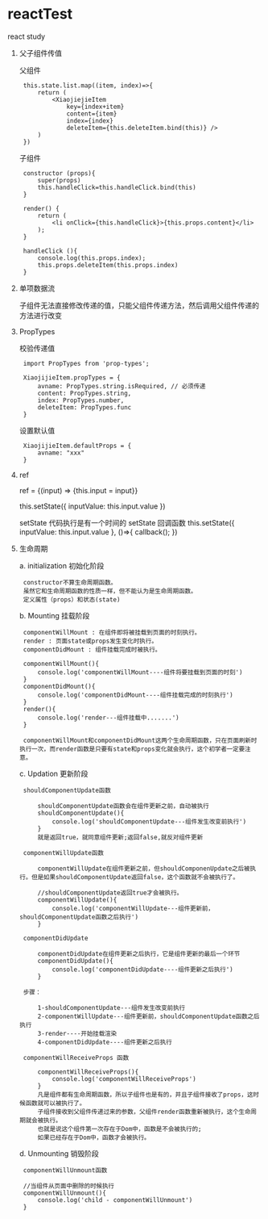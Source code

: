 # reactTest
react study

1. 父子组件传值

    父组件

        this.state.list.map((item, index)=>{
            return (
                <XiaojiejieItem 
                    key={index+item} 
                    content={item} 
                    index={index} 
                    deleteItem={this.deleteItem.bind(this)} />
            )
        })

    子组件

        constructor (props){
            super(props)
            this.handleClick=this.handleClick.bind(this)
        }
        
        render() { 
            return (
                <li onClick={this.handleClick}>{this.props.content}</li>
            );
        }

        handleClick (){
            console.log(this.props.index);
            this.props.deleteItem(this.props.index)
        }

2. 单项数据流

    子组件无法直接修改传递的值，只能父组件传递方法，然后调用父组件传递的方法进行改变

3. PropTypes 

    校验传递值

        import PropTypes from 'prop-types';

        XiaojijieItem.propTypes = {
            avname: PropTypes.string.isRequired, // 必须传递
            content: PropTypes.string,
            index: PropTypes.number,
            deleteItem: PropTypes.func
        }

    设置默认值

        XiaojijieItem.defaultProps = {
            avname: "xxx"
        }

4. ref

    ref = {(input) => {this.input = input}}

    this.setState({
        inputValue: this.input.value
    })

    setState 代码执行是有一个时间的
    setState 回调函数
    this.setState({
        inputValue: this.input.value
    }, ()=>{
        callback();
    })

5. 生命周期

    a. initialization 初始化阶段

        constructor不算生命周期函数。
        虽然它和生命周期函数的性质一样，但不能认为是生命周期函数。
        定义属性（props）和状态(state)

    b. Mounting 挂载阶段

        componentWillMount : 在组件即将被挂载到页面的时刻执行。
        render : 页面state或props发生变化时执行。
        componentDidMount : 组件挂载完成时被执行。

        componentWillMount(){
            console.log('componentWillMount----组件将要挂载到页面的时刻')
        }
        componentDidMount(){
            console.log('componentDidMount----组件挂载完成的时刻执行')
        }
        render(){
            console.log('render---组件挂载中.......')
        }

        componentWillMount和componentDidMount这两个生命周期函数，只在页面刷新时执行一次，而render函数是只要有state和props变化就会执行，这个初学者一定要注意。

    c. Updation 更新阶段

        shouldComponentUpdate函数

            shouldComponentUpdate函数会在组件更新之前，自动被执行
            shouldComponentUpdate(){
                console.log('shouldComponentUpdate---组件发生改变前执行')
            }
            就是返回true，就同意组件更新;返回false,就反对组件更新

        componentWillUpdate函数

            componentWillUpdate在组件更新之前，但shouldComponenUpdate之后被执行。但是如果shouldComponentUpdate返回false，这个函数就不会被执行了。

            //shouldComponentUpdate返回true才会被执行。
            componentWillUpdate(){
                console.log('componentWillUpdate---组件更新前，shouldComponentUpdate函数之后执行')
            }

        componentDidUpdate

            componentDidUpdate在组件更新之后执行，它是组件更新的最后一个环节
            componentDidUpdate(){
                console.log('componentDidUpdate----组件更新之后执行')
            }

        步骤：
        
            1-shouldComponentUpdate---组件发生改变前执行
            2-componentWillUpdate---组件更新前，shouldComponentUpdate函数之后执行
            3-render----开始挂载渲染
            4-componentDidUpdate----组件更新之后执行

        componentWillReceiveProps 函数

            componentWillReceiveProps(){
                console.log('componentWillReceiveProps')
            }
            凡是组件都有生命周期函数，所以子组件也是有的，并且子组件接收了props，这时候函数就可以被执行了。
            子组件接收到父组件传递过来的参数，父组件render函数重新被执行，这个生命周期就会被执行。
            也就是说这个组件第一次存在于Dom中，函数是不会被执行的;
            如果已经存在于Dom中，函数才会被执行。

    d. Unmounting 销毁阶段

        componentWillUnmount函数

        //当组件从页面中删除的时候执行
        componentWillUnmount(){
            console.log('child - componentWillUnmount')
        }